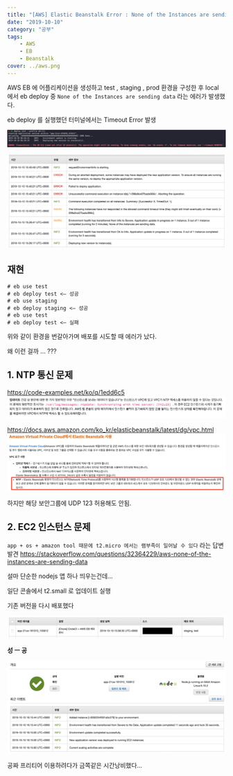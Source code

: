 ```yaml
---
title: "[AWS] Elastic Beanstalk Error : None of the Instances are sending data"
date: "2019-10-10"
category: "공부"
tags:
    - AWS
    - EB
    - Beanstalk
cover: ../aws.png
---
```


AWS EB 에 어플리케이션을 생성하고 test , staging , prod 환경을 구성한 후
local 에서 eb deploy 중 `None of the Instances are sending data` 라는 에러가 발생했다.

eb deploy 를 실행했던 터미널에서는 Timeout Error 발생

![](./terminal_timeout.png)

![](./aws_console_event.png)

## 재현

```
# eb use test
# eb deploy test <— 성공
# eb use staging
# eb deploy staging <— 성공
# eb use test
# eb deploy test <— 실패
```

위와 같이 환경을 번갈아가며 배포를 시도할 때 에러가 났다.

왜 이런 걸까 … ???

## 1. NTP 통신 문제

https://code-examples.net/ko/q/1edd6c5
![](./ntp_problem1.png)

https://docs.aws.amazon.com/ko_kr/elasticbeanstalk/latest/dg/vpc.html
![](./ntp_problem2.png)

하지만 해당 보안그룹에 UDP 123 허용해도 안됨.

## 2. EC2 인스턴스 문제

`app + os + amazon tool 때문에 t2.micro 에서는 램부족이 일어날 수 있다` 라는 답변 발견
https://stackoverflow.com/questions/32364229/aws-none-of-the-instances-are-sending-data

설마 단순한 nodejs 앱 하나 띄우는건데…

일단 콘솔에서 t2.small 로 업데이트 실행

기존 버전을 다시 배포했다

![](./eb_deploy_exist_version.png)

**성 ㅡ 공**

![](./eb_deploy_success.png)

공짜 프리티어 이용하려다가 금쪽같은 시간낭비했다…
